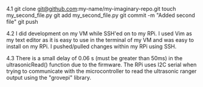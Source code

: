4.1
git clone git@github.com:my-name/my-imaginary-repo.git
touch my_second_file.py
git add my_second_file.py
git commit -m "Added second file"
git push

4.2
I did development on my VM while SSH'ed on to my RPi. I used Vim as my text editor as it is easy to use in the terminal of my VM and was easy to install on my RPi. I pushed/pulled changes within my RPi using SSH.

4.3
There is a small delay of 0.06 s (must be greater than 50ms) in the ultrasonicRead() function due to the firmware. The RPi uses I2C serial when trying to communicate with the microcontroller to read the ultrasonic ranger output using the "grovepi" library.
